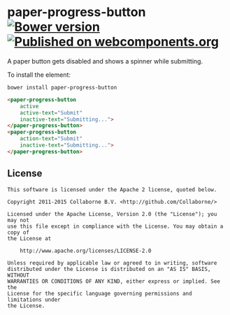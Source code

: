 paper-progress-button [![Bower version](https://badge.fury.io/bo/paper-progress-button.svg)](http://badge.fury.io/bo/paper-progress-button) [![Published on webcomponents.org](https://img.shields.io/badge/webcomponents.org-published-blue.svg)](https://www.webcomponents.org/Collaborne/paper-progress-button)
=========

A paper button gets disabled and shows a spinner while submitting.

To install the element:

`bower install paper-progress-button`

<!--
```
<custom-element-demo>
  <template>
    <link rel="import" href="paper-progress-button.html">
    <next-code-block></next-code-block>
  </template>
</custom-element-demo>
```
-->
```html
<paper-progress-button
    active
    active-text="Submit"
    inactive-text="Submitting...">
</paper-progress-button>
<paper-progress-button
    action-text="Submit"
    inactive-text="Submitting...">
</paper-progress-button>
```

## License

    This software is licensed under the Apache 2 license, quoted below.

    Copyright 2011-2015 Collaborne B.V. <http://github.com/Collaborne/>

    Licensed under the Apache License, Version 2.0 (the "License"); you may not
    use this file except in compliance with the License. You may obtain a copy of
    the License at

        http://www.apache.org/licenses/LICENSE-2.0

    Unless required by applicable law or agreed to in writing, software
    distributed under the License is distributed on an "AS IS" BASIS, WITHOUT
    WARRANTIES OR CONDITIONS OF ANY KIND, either express or implied. See the
    License for the specific language governing permissions and limitations under
    the License.
